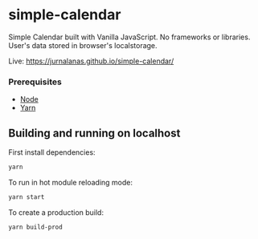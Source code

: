 # simple-calendar

Simple Calendar built with Vanilla JavaScript. No frameworks or libraries. User's data stored in browser's localstorage.

Live: https://jurnalanas.github.io/simple-calendar/

### Prerequisites

- [Node](https://nodejs.org/en/)
- [Yarn](https://yarnpkg.com/en/)

## Building and running on localhost

First install dependencies:

```sh
yarn
```

To run in hot module reloading mode:

```sh
yarn start
```

To create a production build:

```sh
yarn build-prod
```
